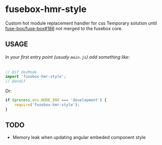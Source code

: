 fusebox-hmr-style
=================
Custom hot module replacement handler for css
Temporary solution until [fuse-box/fuse-box#186](https://github.com/fuse-box/fuse-box/pull/186)
not merged to the fusebox core.

USAGE
---
###### In your first entry point (usualy `main.js`) add something like:
```js
// @if devMode
import 'fusebox-hmr-style';
// @endif
```

Or:
```js
if (process.env.NODE_ENV === 'development') {
    require('fusebox-hmr-style');
}
```

TODO
---
* Memory leak when updating angular embeded component style